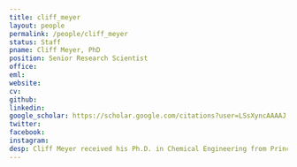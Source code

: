 ```yaml
---
title: cliff_meyer
layout: people
permalink: /people/cliff_meyer
status: Staff
pname: Cliff Meyer, PhD
position: Senior Research Scientist
office: 
eml: 
website:
cv: 
github:
linkedin:
google_scholar: https://scholar.google.com/citations?user=LSsXyncAAAAJ
twitter: 
facebook: 
instagram:
desp: Cliff Meyer received his Ph.D. in Chemical Engineering from Princeton University in 2003. He is a computational biologist, with expertise in algorithm development, genomic data integration, cancer gene regulation, epigenetics and nuclear receptor biology. His work includes methodological research projects, collaborative research with experimental biologists, and the broad dissemination of research findings through review articles and software. He has contributed to the development of several widely used algorithms for ChIP-chip, ChIP-seq, MNase-seq, DNase-seq, DNA methylation and CRISPR screen data analysis. Through integrating genome-wide transcription factor binding, chromatin dynamics, and gene expression profiles, he has studied the specificity and function of transcription factors, and chromatin regulators, and has experience in large-scale genomic data integration.
---
```


